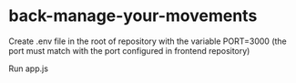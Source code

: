 # back-manage-your-movements

Create .env file in the root of repository with the variable PORT=3000 (the port must match with the port configured in frontend repository)

Run app.js